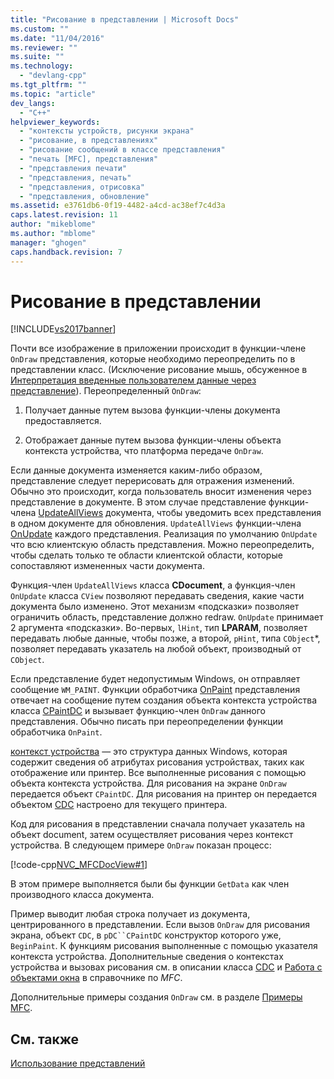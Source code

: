 ```yaml
---
title: "Рисование в представлении | Microsoft Docs"
ms.custom: ""
ms.date: "11/04/2016"
ms.reviewer: ""
ms.suite: ""
ms.technology: 
  - "devlang-cpp"
ms.tgt_pltfrm: ""
ms.topic: "article"
dev_langs: 
  - "C++"
helpviewer_keywords: 
  - "контексты устройств, рисунки экрана"
  - "рисование, в представлениях"
  - "рисование сообщений в классе представления"
  - "печать [MFC], представления"
  - "представления печати"
  - "представления, печать"
  - "представления, отрисовка"
  - "представления, обновление"
ms.assetid: e3761db6-0f19-4482-a4cd-ac38ef7c4d3a
caps.latest.revision: 11
author: "mikeblome"
ms.author: "mblome"
manager: "ghogen"
caps.handback.revision: 7
---
```

# Рисование в представлении
[!INCLUDE[vs2017banner](../assembler/inline/includes/vs2017banner.md)]

Почти все изображение в приложении происходит в функции\-члене `OnDraw` представления, которые необходимо переопределить по в представлении класс. \(Исключение рисование мышь, обсуженное в [Интерпретация введенные пользователем данные через представление](../mfc/interpreting-user-input-through-a-view.md)\). Переопределенный `OnDraw`:  
  
1.  Получает данные путем вызова функции\-члены документа предоставляется.  
  
2.  Отображает данные путем вызова функции\-члены объекта контекста устройства, что платформа передаче `OnDraw`.  
  
 Если данные документа изменяется каким\-либо образом, представление следует перерисовать для отражения изменений.  Обычно это происходит, когда пользователь вносит изменения через представление в документе.  В этом случае представление функции\-члена [UpdateAllViews](../Topic/CDocument::UpdateAllViews.md) документа, чтобы уведомить всех представления в одном документе для обновления.  `UpdateAllViews` функции\-члена [OnUpdate](../Topic/CView::OnUpdate.md) каждого представления.  Реализация по умолчанию `OnUpdate` что всю клиентскую область представления.  Можно переопределить, чтобы сделать только те области клиентской области, которые сопоставляют измененных части документа.  
  
 Функция\-член `UpdateAllViews` класса **CDocument**, а функция\-член `OnUpdate` класса `CView` позволяют передавать сведения, какие части документа было изменено.  Этот механизм «подсказки» позволяет ограничить область, представление должно redraw.  `OnUpdate` принимает 2 аргумента «подсказки».  Во\-первых, `lHint`, тип **LPARAM**, позволяет передавать любые данные, чтобы позже, а второй, `pHint`, типа `CObject`\*, позволяет передавать указатель на любой объект, производный от `CObject`.  
  
 Если представление будет недопустимым Windows, он отправляет сообщение `WM_PAINT`.  Функции обработчика [OnPaint](../Topic/CWnd::OnPaint.md) представления отвечает на сообщение путем создания объекта контекста устройства класса [CPaintDC](../mfc/reference/cpaintdc-class.md) и вызывает функцию\-член `OnDraw` данного представления.  Обычно писать при переопределении функции обработчика `OnPaint`.  
  
 [контекст устройства](../Topic/Device%20Contexts.md) — это структура данных Windows, которая содержит сведения об атрибутах рисования устройствах, таких как отображение или принтер.  Все выполненные рисования с помощью объекта контекста устройства.  Для рисования на экране `OnDraw` передается объект `CPaintDC`.  Для рисования на принтер он передается объектом [CDC](../Topic/CDC%20Class.md) настроено для текущего принтера.  
  
 Код для рисования в представлении сначала получает указатель на объект document, затем осуществляет рисования через контекст устройства.  В следующем примере `OnDraw` показан процесс:  
  
 [!code-cpp[NVC_MFCDocView#1](../mfc/codesnippet/CPP/drawing-in-a-view_1.cpp)]  
  
 В этом примере выполняется были бы функции `GetData` как член производного класса документа.  
  
 Пример выводит любая строка получает из документа, центрированного в представлении.  Если вызов `OnDraw` для рисования экрана, объект `CDC`, в `pDC``CPaintDC` конструктор которого уже, `BeginPaint`.  К функциям рисования выполненные с помощью указателя контекста устройства.  Дополнительные сведения о контекстах устройства и вызовах рисования см. в описании класса [CDC](../Topic/CDC%20Class.md) и [Работа с объектами окна](../Topic/Working%20with%20Window%20Objects.md) в справочнике по *MFC*.  
  
 Дополнительные примеры создания `OnDraw` см. в разделе [Примеры MFC](../top/visual-cpp-samples.md).  
  
## См. также  
 [Использование представлений](../mfc/using-views.md)